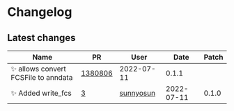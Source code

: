 # Changelog

## Latest changes

<!-- prettier-ignore -->
Name | PR | User | Date | Patch
--- | --- | --- | --- | ---
✨ allows convert FCSFile to anndata | [1380806](https://github.com/laminlabs/readfcs/commit/f883805feec636a5b160fe57f7b279fa292652a2) | 2022-07-11 | 0.1.1
✨ Added write_fcs | [3](https://github.com/laminlabs/readfcs/pull/3) | [sunnyosun](https://github.com/sunnyosun) | 2022-07-11 | 0.1.0
